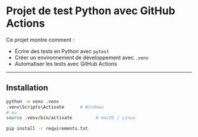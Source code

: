 # Projet de test Python avec GitHub Actions

Ce projet montre comment :

- Écrire des tests en Python avec `pytest`
- Créer un environnement de développement avec `.venv`
- Automatiser les tests avec GitHub Actions

---

## Installation

```bash
python -m venv .venv
.venv\Scripts\Activate      # Windows
# ou
source .venv/bin/activate         # macOS / Linux

pip install -r requirements.txt
